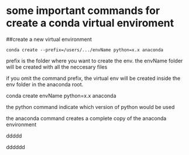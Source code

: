 # some important commands for create a conda virtual enviroment

##create a new virtual environment

`conda create --prefix=/users/.../envName python=x.x anaconda`

prefix is the folder where you want to create the env. the envName folder will be created with all the neccesary files

if you omit the command prefix, the virtual env will be created inside the env folder in the anaconda root.

conda create envName python=x.x anaconda

the python command indicate which version of python would be used 

the anaconda command creates a complete copy of the anaconda environment


ddddd


dddddd


